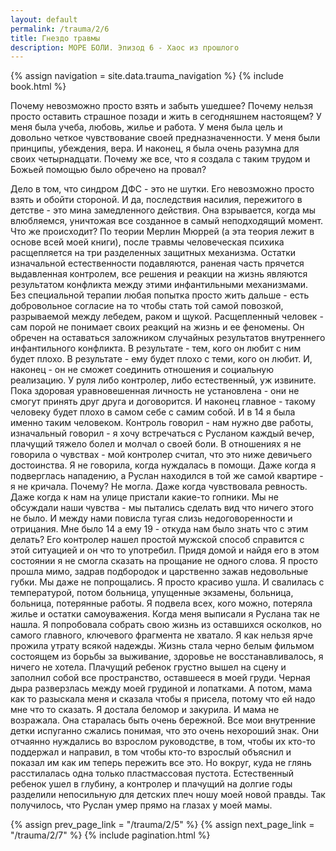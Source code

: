 ```yaml
---
layout: default
permalink: /trauma/2/6
title: Гнездо травмы
description: МОРЕ БОЛИ. Эпизод 6 - Хаос из прошлого
---
```

{% assign navigation  = site.data.trauma_navigation %}
{% include book.html %}

Почему невозможно просто взять и забыть ушедшее?
Почему нельзя просто оставить страшное позади и жить в сегодняшнем настоящем?
У меня была учеба, любовь, жилье и работа.
У меня была цель и довольно четкое чувствование своей предназначенности.
У меня были принципы, убеждения, вера. И наконец, я была очень разумна для своих четырнадцати.
Почему же все, что я создала с таким трудом и Божьей помощью было обречено на провал?

Дело в том, что синдром ДФС - это не шутки.
Его невозможно просто взять и обойти стороной.
И да, последствия насилия, пережитого в детстве - это мина замедленного действия.
Она взрывается, когда мы влюбляемся, уничтожая все созданное в самый неподходящий момент.
Что же происходит?
По теории Мерлин Мюррей (а эта теория лежит в основе всей моей книги), после травмы человеческая психика расщепляется на три разделенных защитных механизма.
Остатки изначальной естественности подавляются, раненая часть прячется выдавленная контролем, все решения и реакции на жизнь являются результатом конфликта между этими инфантильными механизмами.
Без специальной терапии любая попытка просто жить дальше - есть добровольное согласие на то чтобы стать той самой повозкой, разрываемой между лебедем, раком и щукой.
Расщепленный человек - сам порой не понимает своих реакций на жизнь и ее феномены.
Он обречен на оставаться заложником случайных результатов внутреннего инфантильного конфликта.
В результате - тем, кого он любит с ним будет плохо.
В результате - ему будет плохо с теми, кого он любит.
И, наконец - он не сможет соединить отношения и социальную реализацию.
У руля либо контролер, либо естественный, уж извините.
Пока здоровая уравновешенная личность не установлена - они не смогут принять друг друга и договорится.
И наконец главное - такому человеку будет плохо в самом себе с самим собой.
И в 14 я была именно таким человеком.
Контроль говорил - нам нужно две работы, изначальный говорил - я хочу встречаться с Русланом каждый вечер, плачущий тяжело болел и молчал о своей боли.
В отношениях я не говорила о чувствах - мой контролер считал, что это ниже девичьего достоинства.
Я не говорила, когда нуждалась в помощи.
Даже когда я подверглась нападению, а Руслан находился в той же самой квартире - я не кричала.
Почему?
Не могла.
Даже когда чувствовала ревность.
Даже когда к нам на улице пристали какие-то гопники.
Мы не обсуждали наши чувства - мы пытались сделать вид что ничего этого не было.
И между нами повисла тугая слизь недоговоренности и отрицания.
Мне было 14 а ему 19 - откуда нам было знать что с этим делать?
Его контролер нашел простой мужской способ справится с этой ситуацией и он что то употребил.
Придя домой и найдя его в этом состоянии я не смогла сказать на прощание не одного слова. Я просто прошла мимо, задрав подбородок и царственно зажав недовольные губки.
Мы даже не попрощались.
Я просто красиво ушла.
И свалилась с температурой, потом больница, упущенные экзамены, больница, больница, потерянные работы. Я подвела всех, кого можно, потеряла жилье и остатки самоуважения.
Когда меня выписали я Руслана так не нашла.
Я попробовала собрать свою жизнь из оставшихся осколков, но самого главного, ключевого фрагмента не хватало.
Я как нельзя ярче прожила утрату всякой надежды.
Жизнь стала черно белым фильмом состоящем из борьбы за выживание, здоровье не восстанавливалось, я ничего не хотела.
Плачущий ребенок грустно вышел на сцену и заполнил собой все пространство, оставшееся в моей груди.
Черная дыра разверзлась между моей грудиной и лопатками.
А потом, мама как то разыскала меня и сказала чтобы я присела, потому что ей надо мне что то сказать.
Я достала беломор и закурила. И мама не возражала.
Она старалась быть очень бережной.
Все мои внутренние детки испуганно сжались понимая, что это очень нехороший знак.
Они отчаянно нуждались во взрослом руководстве, в том, чтобы их кто-то поддержал и направил, в том чтобы кто-то взрослый объяснил и показал им как им теперь пережить все это.
Но вокруг, куда не глянь расстилалась одна только пластмассовая пустота.
Естественный ребенок ушел в глубину, а контролер и плачущий на долгие годы разделили непосильную для детских плеч ношу моей новой правды.
Так получилось, что Руслан умер прямо на глазах у моей мамы.

{% assign prev_page_link = "/trauma/2/5" %}
{% assign next_page_link = "/trauma/2/7" %}
{% include pagination.html %}